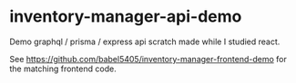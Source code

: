 # inventory-manager-api-demo
Demo graphql / prisma / express api scratch made while I studied react.

See https://github.com/babel5405/inventory-manager-frontend-demo for the matching frontend code.
